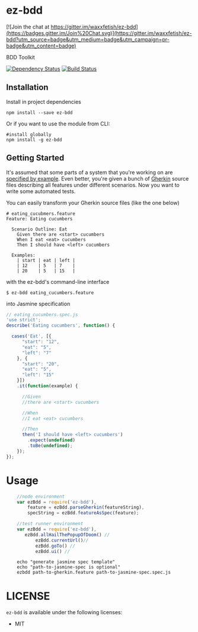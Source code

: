 ez-bdd
====

[![Join the chat at https://gitter.im/waxxfetish/ez-bdd](https://badges.gitter.im/Join%20Chat.svg)](https://gitter.im/waxxfetish/ez-bdd?utm_source=badge&utm_medium=badge&utm_campaign=pr-badge&utm_content=badge)

BDD Toolkit

[![Dependency Status](https://www.versioneye.com/user/projects/555f0577634daa5dc8001055/badge.svg?style=flat)](https://www.versioneye.com/user/projects/555f0577634daa5dc8001055)
[![Build Status](https://travis-ci.org/waxxfetish/ez-bdd.svg?branch=master)](https://travis-ci.org/waxxfetish/ez-bdd)

Installation
----

Install in project dependencies

    npm install --save ez-bdd

Or if you want to use the module from CLI:

    #install globally
    npm install -g ez-bdd

## Getting Started

It's assumed that some parts of a system that you're working on are
[specified by example](https://en.wikipedia.org/wiki/Specification_by_example).
Even better, you're given a bunch of [Gherkin](https://github.com/cucumber/cucumber/wiki/Gherkin)
source files describing all features under different scenarios. Now you want to
write some automated tests.

You can easily transform your Gherkin source files (like the one below)

```gherkin
# eating_cucubmers.feature
Feature: Eating cucumbers

  Scenario Outline: Eat
    Given there are <start> cucumbers
    When I eat <eat> cucumbers
    Then I should have <left> cucumbers

  Examples:
    | start | eat | left |
    | 12    | 5   | 7    |
    | 20    | 5   | 15   |
```

with the ez-bdd's command-line interface

```shell
$ ez-bdd eating_cucumbers.feature
```

into Jasmine specification

```javascript
// eating_cucumbers.spec.js
'use strict';
describe('Eating cucumbers', function() {

  cases('Eat', [{
      "start": "12",
      "eat": "5",
      "left": "7"
    }, {
      "start": "20",
      "eat": "5",
      "left": "15"
    }])
    .it(function(example) {

      //Given
      //there are <start> cucumbers

      //When
      //I eat <eat> cucumbers

      //Then
      then('I should have <left> cucumbers')
        .expect(undefined)
        .toBe(undefined);
    });
});
```

Usage
====

```javascript
    //node environment
    var ezBdd = require('ez-bdd'),
        feature = ezBdd.parseGherkin(featureString),
        specString = ezBdd.featureAsSpec(feature);
```

```javascript
    //test runner environment
    var ezBdd = require('ez-bdd'),
       ezBdd.allHailThePopupOfDoom() //
           ezBdd.currentUrl()//
           ezBdd.goTo() //
           ezBdd.ui() //
```

```shell
    echo "generate jasmine spec template"
    echo "path-to-jasmine-spec is optional"
    ezbdd path-to-gherkin.feature path-to-jasmine-spec.spec.js  
```

LICENSE
===

`ez-bdd` is available under the following licenses:

  * MIT

